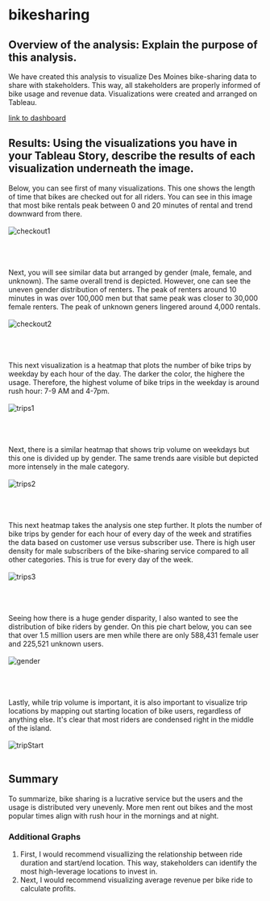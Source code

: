 # bikesharing

## Overview of the analysis: Explain the purpose of this analysis.
We have created this analysis to visualize Des Moines bike-sharing data to share with stakeholders. This way, all stakeholders are properly informed of bike usage and revenue data. Visualizations were created and arranged on Tableau.

[link to dashboard](https://public.tableau.com/profile/dorna.abdi#!/vizhome/Module14Challenge_16181970568090/BikeStory?publish=yes)

## Results: Using the visualizations you have in your Tableau Story, describe the results of each visualization underneath the image.

Below, you can see first of many visualizations. This one shows the length of time that bikes are checked out for all riders. You can see in this image that most bike rentals peak between 0 and 20 minutes of rental and trend downward from there. <br/> 
<br/> ![checkout1](checkout1.png) <br/> <br/> <br/> <br/> 

Next, you will see similar data but arranged by gender (male, female, and unknown). The same overall trend is depicted. However, one can see the uneven gender distribution of renters. The peak of renters around 10 minutes in was over 100,000 men but that same peak was closer to 30,000 female renters. The peak of unknown geners lingered around 4,000 rentals. <br/> 
<br/> ![checkout2](checkout2.png) <br/> <br/> <br/> <br/> 

This next visualization is a heatmap that plots the number of bike trips by weekday by each hour of the day. The darker the color, the highere the usage. Therefore, the highest volume of bike trips in the weekday is around rush hour: 7-9 AM and 4-7pm. <br/> 
<br/> ![trips1](trips1.png) <br/> <br/> <br/> <br/> 

Next, there is a similar heatmap that shows trip volume on weekdays but this one is divided up by gender. The same trends aare visible but depicted more intensely in the male category. <br/> 
<br/> ![trips2](trips2.png) <br/> <br/> <br/> <br/> 

This next heatmap takes the analysis one step further. It plots the number of bike trips by gender for each hour of every day of the week and stratifies the data based on customer use versus subscriber use. There is high user density for male subscribers of the bike-sharing service compared to all other categories. This is true for every day of the week. <br/> 
<br/> ![trips3](trips3.png) <br/> <br/> <br/> <br/> 

Seeing how there is a huge gender disparity, I also wanted to see the distribution of bike riders by gender. On this pie chart below, you can see that over 1.5 million users are men while there are only 588,431 female user and 225,521 unknown users. <br/> 
<br/> ![gender](gender.png) <br/> <br/> <br/> <br/> 

Lastly, while trip volume is important, it is also important to visualize trip locations by mapping out starting location of bike users, regardless of anything else. It's clear that most riders are condensed right in the middle of the island. <br/> 
<br/> ![tripStart](tripStart.png) <br/> <br/>

## Summary
To summarize, bike sharing is a lucrative service but the users and the usage is distributed very unevenly. More men rent out bikes and the most popular times align with rush hour in the mornings and at night. <br/> 

### Additional Graphs
1. First, I would recommend visuallizing the relationship between ride duration and start/end location. This way, stakeholders can identify the most high-leverage locations to invest in. 
2. Next, I would recommend visualizing average revenue per bike ride to calculate profits. 

